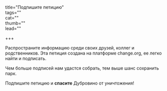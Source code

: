 title="Подпишите петицию"  
tags=""  
cat=""  
thumb=""  
lead=""

+++

Распространите информацию среди своих друзей, коллег и родственников. Эта петиция создана на платформе сhаngе.оrg, ее легко найти и подписать.

Чем больше подписей нам удастся собрать, тем выше шанс сохранить парк.

Подпишите петицию и **спасите** Дубровино от уничтожения!
